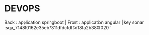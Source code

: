 # DEVOPS

Back : application springboot |
Front : application angular |
key sonar :sqa_714810162e35eb7311dfdcfdf3d18fa2b380f020
`
